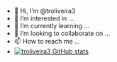 - 👋 Hi, I’m @troliveira3
- 👀 I’m interested in ...
- 🌱 I’m currently learning ...
- 💞️ I’m looking to collaborate on ...
- 📫 How to reach me ...
- [![troliveira3 GitHub stats](https://github-readme-stats.vercel.app/api?username=troliveira3&theme=dark&show_icons=true&count_private=true)](https://github.com/troliveira3)

<!---
troliveira3/troliveira3 is a ✨ special ✨ repository because its `README.md` (this file) appears on your GitHub profile.
You can click the Preview link to take a look at your changes.
--->

